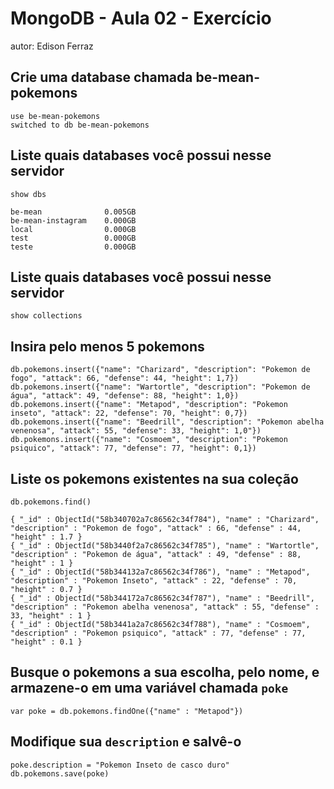 # MongoDB - Aula 02 - Exercício
autor: Edison Ferraz

## Crie uma database chamada be-mean-pokemons
```
use be-mean-pokemons
switched to db be-mean-pokemons
```

## Liste quais databases você possui nesse servidor
```
show dbs

be-mean              0.005GB
be-mean-instagram    0.000GB
local                0.000GB
test                 0.000GB
teste                0.000GB
```

## Liste quais databases você possui nesse servidor
```
show collections
```

## Insira pelo menos 5 pokemons
```
db.pokemons.insert({"name": "Charizard", "description": "Pokemon de fogo", "attack": 66, "defense": 44, "height": 1,7})
db.pokemons.insert({"name": "Wartortle", "description": "Pokemon de água", "attack": 49, "defense": 88, "height": 1,0})
db.pokemons.insert({"name": "Metapod", "description": "Pokemon inseto", "attack": 22, "defense": 70, "height": 0,7})
db.pokemons.insert({"name": "Beedrill", "description": "Pokemon abelha venenosa", "attack": 55, "defense": 33, "height": 1,0"})
db.pokemons.insert({"name": "Cosmoem", "description": "Pokemon psiquico", "attack": 77, "defense": 77, "height": 0,1})
```

## Liste os pokemons existentes na sua coleção
```
db.pokemons.find()

{ "_id" : ObjectId("58b340702a7c86562c34f784"), "name" : "Charizard", "description" : "Pokemon de fogo", "attack" : 66, "defense" : 44, "height" : 1.7 }
{ "_id" : ObjectId("58b3440f2a7c86562c34f785"), "name" : "Wartortle", "description" : "Pokemon de água", "attack" : 49, "defense" : 88, "height" : 1 }
{ "_id" : ObjectId("58b344132a7c86562c34f786"), "name" : "Metapod", "description" : "Pokemon Inseto", "attack" : 22, "defense" : 70, "height" : 0.7 }
{ "_id" : ObjectId("58b344172a7c86562c34f787"), "name" : "Beedrill", "description" : "Pokemon abelha venenosa", "attack" : 55, "defense" : 33, "height" : 1 }
{ "_id" : ObjectId("58b3441a2a7c86562c34f788"), "name" : "Cosmoem", "description" : "Pokemon psiquico", "attack" : 77, "defense" : 77, "height" : 0.1 }
```

## Busque o pokemons a sua escolha, pelo nome, e armazene-o em uma variável chamada `poke`
```
var poke = db.pokemons.findOne({"name" : "Metapod"})
```

## Modifique sua `description` e salvê-o
```
poke.description = "Pokemon Inseto de casco duro"
db.pokemons.save(poke)
```